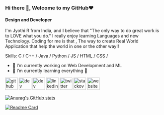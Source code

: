 ### Hi there 👋, Welcome to my GitHub❤️
#### Design and Developer

I'm Jyothi R from India, and I believe that "The only way to do great work is to LOVE what you do." I really enjoy learning Languages and new Technology. Coding for me is that , The way to create Real World Application that help the world in one or the other way!!

Skills: C / C++ / Java / Python / JS / HTML / CSS /

- 🔭 I’m currently working on Web Development and ML 
- 🌱 I’m currently learning everything 🤣 



[<img src='https://cdn.jsdelivr.net/npm/simple-icons@3.0.1/icons/github.svg' alt='github' height='40'>](https://github.com/https://github.com/Jyothi-R)  [<img src='https://cdn.jsdelivr.net/npm/simple-icons@3.0.1/icons/dev-dot-to.svg' alt='dev' height='40'>](https://dev.to/https://dev.to/jyothir)  [<img src='https://cdn.jsdelivr.net/npm/simple-icons@3.0.1/icons/hashnode.svg' alt='dev' height='40'>](https://hashnode.com/@jyo732)  [<img src='https://cdn.jsdelivr.net/npm/simple-icons@3.0.1/icons/linkedin.svg' alt='linkedin' height='40'>](https://www.linkedin.com/in/https://www.linkedin.com/in/jyothi-r-7020981a7//)  [<img src='https://cdn.jsdelivr.net/npm/simple-icons@3.0.1/icons/twitter.svg' alt='twitter' height='40'>](https://twitter.com/https://twitter.com/JyothiR33161235)  [<img src='https://cdn.jsdelivr.net/npm/simple-icons@3.0.1/icons/stackoverflow.svg' alt='stackoverflow' height='40'>](https://stackoverflow.com/users/https://stackoverflow.com/users/15117888/jyothi-r)  [<img src='https://cdn.jsdelivr.net/npm/simple-icons@3.0.1/icons/icloud.svg' alt='website' height='40'>](https://jyothirevanna63.wixsite.com/my-site)  


[![Anurag's GitHub stats](https://github-readme-stats.vercel.app/api?username=Jyothi-R)](https://github.com/anuraghazra/github-readme-stats)

[![Readme Card](https://github-readme-stats.vercel.app/api/pin/?username=Jyothi-R&repo=github-readme-stats)](https://github.com/anuraghazra/github-readme-stats)

